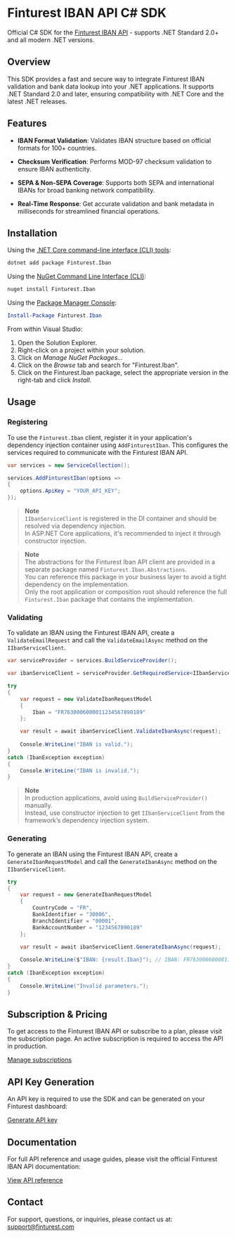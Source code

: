 # Finturest IBAN API C# SDK

Official C# SDK for the [Finturest IBAN API](https://finturest.com/products/iban-api) - supports .NET Standard 2.0+ and all modern .NET versions.

## Overview

This SDK provides a fast and secure way to integrate Finturest IBAN validation and bank data lookup into your .NET applications. It supports .NET Standard 2.0 and later, ensuring compatibility with .NET Core and the latest .NET releases.

## Features

- **IBAN Format Validation**: Validates IBAN structure based on official formats for 100+ countries.

- **Checksum Verification**: Performs MOD-97 checksum validation to ensure IBAN authenticity.

- **SEPA & Non-SEPA Coverage**: Supports both SEPA and international IBANs for broad banking network compatibility.

- **Real-Time Response**: Get accurate validation and bank metadata in milliseconds for streamlined financial operations.

## Installation

Using the [.NET Core command-line interface (CLI) tools](https://learn.microsoft.com/en-us/dotnet/core/tools/):

```sh
dotnet add package Finturest.Iban
```

Using the [NuGet Command Line Interface (CLI)](https://docs.microsoft.com/en-us/nuget/tools/nuget-exe-cli-reference):

```sh
nuget install Finturest.Iban
```

Using the [Package Manager Console](https://docs.microsoft.com/en-us/nuget/tools/package-manager-console):

```powershell
Install-Package Finturest.Iban
```

From within Visual Studio:

1. Open the Solution Explorer.
2. Right-click on a project within your solution.
3. Click on _Manage NuGet Packages..._
4. Click on the _Browse_ tab and search for "Finturest.Iban".
5. Click on the Finturest.Iban package, select the appropriate version in the
   right-tab and click _Install_.

## Usage

### Registering

To use the `Finturest.Iban` client, register it in your application's dependency injection container using `AddFinturestIban`. This configures the services required to communicate with the Finturest IBAN API.

```C#
var services = new ServiceCollection();

services.AddFinturestIban(options =>
{
    options.ApiKey = "YOUR_API_KEY";
});
```

> **Note**  
> `IIbanServiceClient` is registered in the DI container and should be resolved via dependency injection.  
> In ASP.NET Core applications, it's recommended to inject it through constructor injection.

> **Note**  
> The abstractions for the Finturest Iban API client are provided in a separate package named `Finturest.Iban.Abstractions`.  
> You can reference this package in your business layer to avoid a tight dependency on the implementation.  
> Only the root application or composition root should reference the full `Finturest.Iban` package that contains the implementation.

### Validating

To validate an IBAN using the Finturest IBAN API, create a `ValidateEmailRequest` and call the `ValidateEmailAsync` method on the `IIbanServiceClient`.

```C#
var serviceProvider = services.BuildServiceProvider();

var ibanServiceClient = serviceProvider.GetRequiredService<IIbanServiceClient>();

try
{
    var request = new ValidateIbanRequestModel
    {
        Iban = "FR7630006000011234567890189"
    };

    var result = await ibanServiceClient.ValidateIbanAsync(request);
    
    Console.WriteLine("IBAN is valid.");
}
catch (IbanException exception)
{
    Console.WriteLine("IBAN is invalid.");
}
```

> **Note**  
> In production applications, avoid using `BuildServiceProvider()` manually.  
> Instead, use constructor injection to get `IIbanServiceClient` from the framework’s dependency injection system.

### Generating

To generate an IBAN using the Finturest IBAN API, create a `GenerateIbanRequestModel` and call the `GenerateIbanAsync` method on the `IIbanServiceClient`.

```C#
try
{
    var request = new GenerateIbanRequestModel
    {
        CountryCode = "FR",
        BankIdentifier = "30006",
        BranchIdentifier = "00001",
        BankAccountNumber = "1234567890189"
    };

    var result = await ibanServiceClient.GenerateIbanAsync(request);
    
    Console.WriteLine($"IBAN: {result.Iban}"); // IBAN: FR7630006000011234567890189
}
catch (IbanException exception)
{
    Console.WriteLine("Invalid parameters.");
}
```

## Subscription & Pricing

To get access to the Finturest IBAN API or subscribe to a plan, please visit the subscription page. An active subscription is required to access the API in production.

[Manage subscriptions](https://finturest.com/dashboard/subscriptions)

## API Key Generation

An API key is required to use the SDK and can be generated on your Finturest dashboard:

[Generate API key](https://finturest.com/dashboard/access-tokens)

## Documentation

For full API reference and usage guides, please visit the official Finturest IBAN API documentation:

[View API reference](https://api.finturest.com/docs/#tag/iban)

## Contact

For support, questions, or inquiries, please contact us at: [support@finturest.com](mailto:support@finturest.com)
